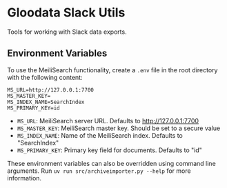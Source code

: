 # Gloodata Slack Utils

Tools for working with Slack data exports.

## Environment Variables

To use the MeiliSearch functionality, create a `.env` file in the root directory with the following content:

```
MS_URL=http://127.0.0.1:7700
MS_MASTER_KEY=
MS_INDEX_NAME=SearchIndex
MS_PRIMARY_KEY=id
```

- `MS_URL`: MeiliSearch server URL. Defaults to http://127.0.0.1:7700
- `MS_MASTER_KEY`: MeiliSearch master key. Should be set to a secure value
- `MS_INDEX_NAME`: Name of the MeiliSearch index. Defaults to "SearchIndex"
- `MS_PRIMARY_KEY`: Primary key field for documents. Defaults to "id"

These environment variables can also be overridden using command line arguments. Run `uv run src/archiveimporter.py --help` for more information.
